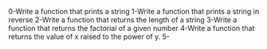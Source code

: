 0-Write a function that prints a string
1-Write a function that prints a string in reverse
2-Write a function that returns the length of a string
3-Write a function that returns the factorial of a given number
4-Write a function that returns the value of x raised to the power of y.
5-
